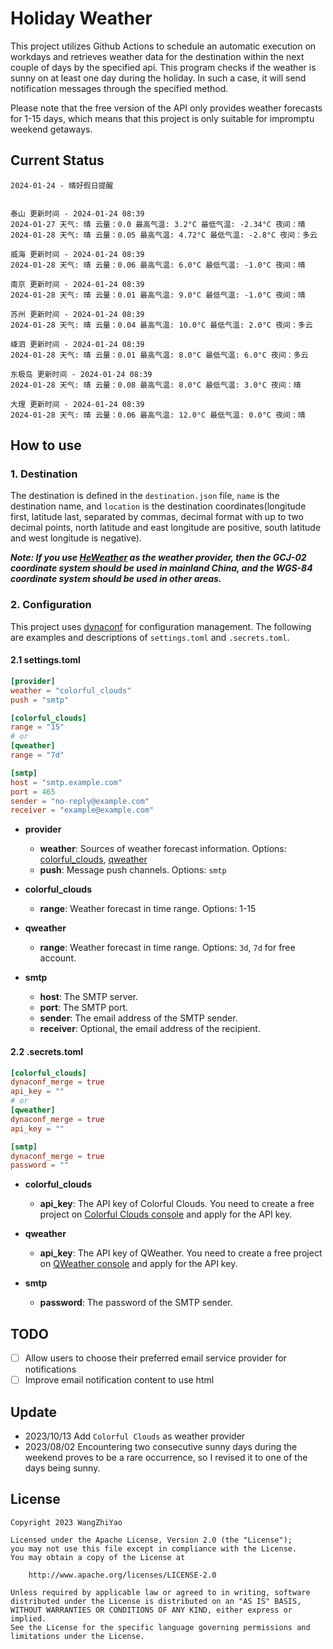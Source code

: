 # Holiday Weather

This project utilizes Github Actions to schedule an automatic execution on workdays and retrieves weather data for the destination within the next couple of days by the  specified api.
This program checks if the weather is sunny on at least one day during the holiday. In such a case, it will send notification messages through the specified method.

Please note that the free version of the API only provides weather forecasts for 1-15 days, which means that this project is only suitable for impromptu weekend getaways.

## Current Status

```
2024-01-24 - 晴好假日提醒


泰山 更新时间 - 2024-01-24 08:39
2024-01-27 天气: 晴 云量：0.0 最高气温: 3.2°C 最低气温: -2.34°C 夜间：晴
2024-01-28 天气: 晴 云量：0.05 最高气温: 4.72°C 最低气温: -2.8°C 夜间：多云

威海 更新时间 - 2024-01-24 08:39
2024-01-28 天气: 晴 云量：0.06 最高气温: 6.0°C 最低气温: -1.0°C 夜间：晴

南京 更新时间 - 2024-01-24 08:39
2024-01-28 天气: 晴 云量：0.01 最高气温: 9.0°C 最低气温: -1.0°C 夜间：晴

苏州 更新时间 - 2024-01-24 08:39
2024-01-28 天气: 晴 云量：0.04 最高气温: 10.0°C 最低气温: 2.0°C 夜间：多云

嵊泗 更新时间 - 2024-01-24 08:39
2024-01-28 天气: 晴 云量：0.01 最高气温: 8.0°C 最低气温: 6.0°C 夜间：多云

东极岛 更新时间 - 2024-01-24 08:39
2024-01-28 天气: 晴 云量：0.08 最高气温: 8.0°C 最低气温: 3.0°C 夜间：晴

大理 更新时间 - 2024-01-24 08:39
2024-01-28 天气: 晴 云量：0.06 最高气温: 12.0°C 最低气温: 0.0°C 夜间：晴

```

## How to use

### 1. Destination

The destination is defined in the `destination.json` file, `name` is the destination name, and `location` is the destination coordinates(longitude first, latitude last, separated by commas, decimal format with up to two decimal points, north latitude and east longitude are positive, south latitude and west longitude is negative).

***Note: If you use [HeWeather](https://dev.qweather.com/docs/) as the weather provider, then the GCJ-02 coordinate system should be used in mainland China, and the WGS-84 coordinate system should be used in other areas.***

### 2. Configuration

This project uses [dynaconf](https://github.com/dynaconf/dynaconf) for configuration management. The following are examples and descriptions of `settings.toml`  and `.secrets.toml`.

#### 2.1 settings.toml

```toml
[provider]
weather = "colorful_clouds"
push = "smtp"

[colorful_clouds]
range = "15"
# or
[qweather]
range = "7d"

[smtp]
host = "smtp.example.com"
port = 465
sender = "no-reply@example.com"
receiver = "example@example.com"
```
- **provider**
  - **weather**: Sources of weather forecast information. Options: [colorful_clouds](https://docs.caiyunapp.com/docs/daily), [qweather](https://dev.qweather.com/docs/api/weather/weather-daily-forecast/)
  - **push**: Message push channels. Options: `smtp`

- **colorful_clouds**
  - **range**:  Weather forecast in time range. Options: 1-15

- **qweather**
  - **range**: Weather forecast in time range. Options: `3d`, `7d` for free account.

- **smtp**
  - **host**: The SMTP server.
  - **port**: The SMTP port.
  - **sender**: The email address of the SMTP sender.
  - **receiver**: Optional, the email address of the recipient.

#### 2.2 .secrets.toml

```toml
[colorful_clouds]
dynaconf_merge = true
api_key = ""
# or
[qweather]
dynaconf_merge = true
api_key = ""

[smtp]
dynaconf_merge = true
password = ""
```

- **colorful_clouds**
  - **api_key**:  The API key of Colorful Clouds. You need to create a free project on [Colorful Clouds console](https://platform.caiyunapp.com/dashboard/index) and apply for the API key.

- **qweather**
  - **api_key**: The API key of QWeather. You need to create a free project on [QWeather console](https://console.qweather.com/#/console) and apply for the API key.

- **smtp**
  - **password**: The password of the SMTP sender.


## TODO

- [ ] Allow users to choose their preferred email service provider for notifications
- [ ] Improve email notification content to use html

## Update
- 2023/10/13 Add `Colorful Clouds` as weather provider 
- 2023/08/02 Encountering two consecutive sunny days during the weekend proves to be a rare occurrence, so I revised it to one of the days being sunny.

## License

    Copyright 2023 WangZhiYao
    
    Licensed under the Apache License, Version 2.0 (the "License");
    you may not use this file except in compliance with the License.
    You may obtain a copy of the License at
    
        http://www.apache.org/licenses/LICENSE-2.0
    
    Unless required by applicable law or agreed to in writing, software
    distributed under the License is distributed on an "AS IS" BASIS,
    WITHOUT WARRANTIES OR CONDITIONS OF ANY KIND, either express or implied.
    See the License for the specific language governing permissions and
    limitations under the License.
